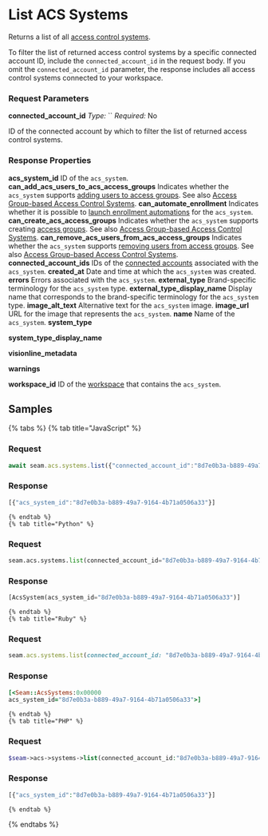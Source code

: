 # List ACS Systems

Returns a list of all <a href="../../../capability-guides/access-systems" data-internal-link>access control systems</a>.

To filter the list of returned access control systems by a specific connected account ID, include the 
`connected_account_id` in the request body. If you omit the `connected_account_id` parameter, the 
response includes all access control systems connected to your workspace.


### Request Parameters

**connected_account_id**
*Type:* ``
*Required:* No

ID of the connected account by which to filter the list of returned access control systems.

### Response Properties

**acs_system_id**
ID of the `acs_system`.
**can_add_acs_users_to_acs_access_groups**
Indicates whether the `acs_system` supports <a href="../../../capability-guides/access-systems/assigning-users-to-access-groups#add-an-acs-user-to-an-access-group" data-internal-link>adding users to access groups</a>. See also <a href="../../../capability-guides/access-systems/understanding-access-control-system-differences#access-group-based-access-control-systems" data-internal-link>Access Group-based Access Control Systems</a>.
**can_automate_enrollment**
Indicates whether it is possible to <a href="../../../capability-guides/mobile-access-in-development/issuing-mobile-credentials-from-an-access-control-system#prepare-the-phones-for-a-user-identity-to-start-receiving-mobile-credentials-using-an-enrollment-aut" data-internal-link>launch enrollment automations</a> for the `acs_system`.
**can_create_acs_access_groups**
Indicates whether the `acs_system` supports creating <a href="../../../capability-guides/access-systems/assigning-users-to-access-groups" data-internal-link>access groups</a>. See also <a href="../../../capability-guides/access-systems/understanding-access-control-system-differences#access-group-based-access-control-systems" data-internal-link>Access Group-based Access Control Systems</a>.
**can_remove_acs_users_from_acs_access_groups**
Indicates whether the `acs_system` supports <a href="../../../capability-guides/access-systems/assigning-users-to-access-groups#remove-an-acs-user-from-an-access-group" data-internal-link>removing users from access groups</a>. See also <a href="../../../capability-guides/access-systems/understanding-access-control-system-differences#access-group-based-access-control-systems" data-internal-link>Access Group-based Access Control Systems</a>.
**connected_account_ids**
IDs of the <a href="../../../core-concepts/connected-accounts" data-internal-link>connected accounts</a> associated with the `acs_system`.
**created_at**
Date and time at which the `acs_system` was created.
**errors**
Errors associated with the `acs_system`.
**external_type**
Brand-specific terminology for the `acs_system` type.
**external_type_display_name**
Display name that corresponds to the brand-specific terminology for the `acs_system` type.
**image_alt_text**
Alternative text for the `acs_system` image.
**image_url**
URL for the image that represents the `acs_system`.
**name**
Name of the `acs_system`.
**system_type**

**system_type_display_name**

**visionline_metadata**

**warnings**

**workspace_id**
ID of the <a href="../../../core-concepts/workspaces" data-internal-link>workspace</a> that contains the `acs_system`.

## Samples

{% tabs %}
    {% tab title="JavaScript" %}
  ### Request
  ```javascript
  await seam.acs.systems.list({"connected_account_id":"8d7e0b3a-b889-49a7-9164-4b71a0506a33"})
  ```

  ### Response
  ```javascript
  [{"acs_system_id":"8d7e0b3a-b889-49a7-9164-4b71a0506a33"}]
  ```
    {% endtab %}
    {% tab title="Python" %}
  ### Request
  ```python
  seam.acs.systems.list(connected_account_id="8d7e0b3a-b889-49a7-9164-4b71a0506a33")
  ```

  ### Response
  ```python
  [AcsSystem(acs_system_id="8d7e0b3a-b889-49a7-9164-4b71a0506a33")]
  ```
    {% endtab %}
    {% tab title="Ruby" %}
  ### Request
  ```ruby
  seam.acs.systems.list(connected_account_id: "8d7e0b3a-b889-49a7-9164-4b71a0506a33")
  ```

  ### Response
  ```ruby
  [<Seam::AcsSystems:0x00000
acs_system_id="8d7e0b3a-b889-49a7-9164-4b71a0506a33">]
  ```
    {% endtab %}
    {% tab title="PHP" %}
  ### Request
  ```php
  $seam->acs->systems->list(connected_account_id:"8d7e0b3a-b889-49a7-9164-4b71a0506a33")
  ```

  ### Response
  ```php
  [{"acs_system_id":"8d7e0b3a-b889-49a7-9164-4b71a0506a33"}]
  ```
    {% endtab %}
{% endtabs %}
